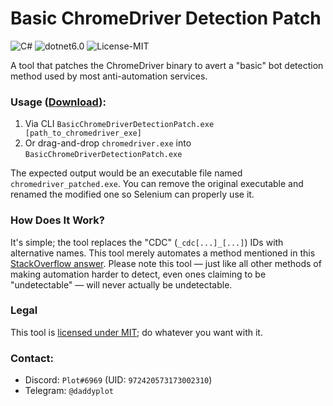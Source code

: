 # Basic ChromeDriver Detection Patch
![C#](https://img.shields.io/badge/c%23-%23239120.svg?style=for-the-badge&logo=c-sharp&logoColor=white)
![dotnet6.0](https://img.shields.io/badge/.NET-6.0-blue?style=for-the-badge)
![License-MIT](https://img.shields.io/badge/License-MIT-Green?style=for-the-badge)

A tool that patches the ChromeDriver binary to avert a "basic" bot detection method used by most anti-automation services.

### Usage ([Download](https://github.com/Plot1337/BasicChromeDriverDetectionPatch/releases)):
1. Via CLI `BasicChromeDriverDetectionPatch.exe [path_to_chromedriver_exe]`
2. Or drag-and-drop `chromedriver.exe` into `BasicChromeDriverDetectionPatch.exe`

The expected output would be an executable file named `chromedriver_patched.exe`.
You can remove the original executable and renamed the modified one so Selenium can properly use it.

### How Does It Work?
It's simple; the tool replaces the "CDC" (`_cdc[...]_[...]`) IDs with alternative names.
This tool merely automates a method mentioned in this
[StackOverflow answer](https://stackoverflow.com/questions/33225947/can-a-website-detect-when-you-are-using-selenium-with-chromedriver/41220267).
Please note this tool — just like all other methods of making automation harder to detect, even ones claiming to be "undetectable" — will never actually be undetectable.

### Legal
This tool is [licensed under MIT](https://github.com/Plot1337/BasicChromeDriverDetectionPatch/blob/main/LICENSE); do whatever you want with it.

### Contact:
- Discord: `Plot#6969` (UID: `972420573173002310`)
- Telegram: `@daddyplot`
